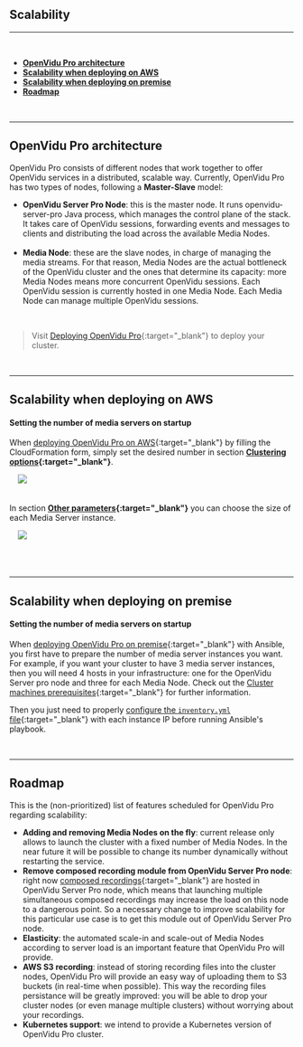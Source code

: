 <h2 id="section-title">Scalability</h2>
<hr>

<br>

- **[OpenVidu Pro architecture](#openvidu-pro-architecture)**
- **[Scalability when deploying on AWS](#scalability-when-deploying-on-aws)**
- **[Scalability when deploying on premise](#scalability-when-deploying-on-premise)**
- **[Roadmap](#roadmap)**

<br>

---

## OpenVidu Pro architecture

OpenVidu Pro consists of different nodes that work together to offer OpenVidu services in a distributed, scalable way. Currently, OpenVidu Pro has two types of nodes, following a **Master-Slave** model:

- **OpenVidu Server Pro Node**: this is the master node. It runs openvidu-server-pro Java process, which manages the control plane of the stack. It takes care of OpenVidu sessions, forwarding events and messages to clients and distributing the load across the available Media Nodes.<br><br>
- **Media Node**: these are the slave nodes, in charge of managing the media streams. For that reason, Media Nodes are the actual bottleneck of the OpenVidu cluster and the ones that determine its capacity: more Media Nodes means more concurrent OpenVidu sessions. Each OpenVidu session is currently hosted in one Media Node. Each Media Node can manage multiple OpenVidu sessions.

<br>

> Visit [Deploying OpenVidu Pro](openvidu-pro/deploying-openvidu-pro){:target="_blank"} to deploy your cluster.

<br>

---

## Scalability when deploying on AWS

#### Setting the number of media servers on startup

When [deploying OpenVidu Pro on AWS](openvidu-pro/deploying-openvidu-pro#deploying-openvidu-pro-on-aws){:target="_blank"} by filling the CloudFormation form, simply set the desired number in section **[Clustering options](openvidu-pro/deploying-openvidu-pro/#clustering-options){:target="_blank"}**.

<div class="row">
    <div style="margin: 5px 15px 35px 15px">
        <a data-fancybox="gallery-pro11" href="img/docs/openvidu-pro/marketplace/marketClusteringOptions.png"><img class="img-responsive img-pro img-pro-small" src="img/docs/openvidu-pro/marketplace/marketClusteringOptions.png"/></a>
    </div>
</div>

In section **[Other parameters](openvidu-pro/deploying-openvidu-pro/#other-parameters){:target="_blank"}** you can choose the size of each Media Server instance.

<div class="row">
    <div style="margin: 5px 15px 35px 15px">
        <a data-fancybox="gallery-pro12" href="img/docs/openvidu-pro/marketplace/marketOthers.png"><img class="img-responsive img-pro img-pro-small" src="img/docs/openvidu-pro/marketplace/marketOthers.png"/></a>
    </div>
</div>

<br>

---

## Scalability when deploying on premise

#### Setting the number of media servers on startup

When [deploying OpenVidu Pro on premise](openvidu-pro/deploying-openvidu-pro#deploying-openvidu-pro-on-premise){:target="_blank"} with Ansible, you first have to prepare the number of media server instances you want. For example, if you want your cluster to have 3 media server instances, then you will need 4 hosts in your infrastructure: one for the OpenVidu Server pro node and three for each Media Node. Check out the [Cluster machines prerequisites](openvidu-pro/deploying-openvidu-pro/#in-your-cluster-machines){:target="_blank"} for further information.

Then you just need to properly [configure the `inventory.yml` file](openvidu-pro/deploying-openvidu-pro/#3-ansibles-inventory){:target="_blank"} with each instance IP before running Ansible's playbook.

<!--

#### Setting the number of media servers on startup

There are 3 [configuration properties](reference-docs/openvidu-server-params/){:target="_blank"} that you must set up to launch OpenVidu Pro with multiple media servers:

- `openvidu.pro.cluster`: set it to `true`
- `openvidu.pro.cluster.load.strategy`: this property defines the load strategy for distributing the video sessions among the different media servers. New sessions will be established automatically in the less loaded server. This property may be:
    - `streams`: the load is calculated counting the total number of publishers and subscribers in the media server
    - `sessions`: the load is calculated counting the number of sessions in the media server
    - `mediaObjects`: the load is calculated counting the number of media objects in the media server. This includes publisher an dsubscriber endpoints, filter
- `kms.uris`: 

-->

<br>

---

## Roadmap

This is the (non-prioritized) list of features scheduled for OpenVidu Pro regarding scalability:

- **Adding and removing Media Nodes on the fly**: current release only allows to launch the cluster with a fixed number of Media Nodes. In the near future it will be possible to change its number dynamically without restarting the service.
- **Remove composed recording module from OpenVidu Server Pro node**: right now [composed recordings](advanced-features/recording/#composed-recording){:target="_blank"} are hosted in OpenVidu Server Pro node, which means that launching multiple simultaneous composed recordings may increase the load on this node to a dangerous point. So a necessary change to improve scalability for this particular use case is to get this module out of OpenVidu Server Pro node.
- **Elasticity**: the automated scale-in and scale-out of Media Nodes according to server load is an important feature that OpenVidu Pro will provide.
- **AWS S3 recording**: instead of storing recording files into the cluster nodes, OpenVidu Pro will provide an easy way of uploading them to S3 buckets (in real-time when possible). This way the recording files persistance will be greatly improved: you will be able to drop your cluster nodes (or even manage multiple clusters) without worrying about your recordings.
- **Kubernetes support**: we intend to provide a Kubernetes version of OpenVidu Pro cluster.

<br>